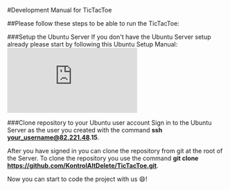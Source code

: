 #Development Manual for TicTacToe

##Please follow these steps to be able to run the TicTacToe:

###Setup the Ubuntu Server
If you don't have the Ubuntu Server setup already please start by following this Ubuntu Setup Manual: 
![alt pdf](https://github.com/KontrolAltDelete/TicTacToe/blob/Documentation/docs/pdfs/2016-advania-setup.pdf)

###Clone repository to your Ubuntu user account
Sign in to the Ubuntu Server as the user you created with the command __ssh your_username@82.221.48.15__.

After you have signed in you can clone the repository from git at the root of the Server.
To clone the repository you use the command __git clone https://github.com/KontrolAltDelete/TicTacToe.git__.

Now you can start to code the project with us :smile:!



